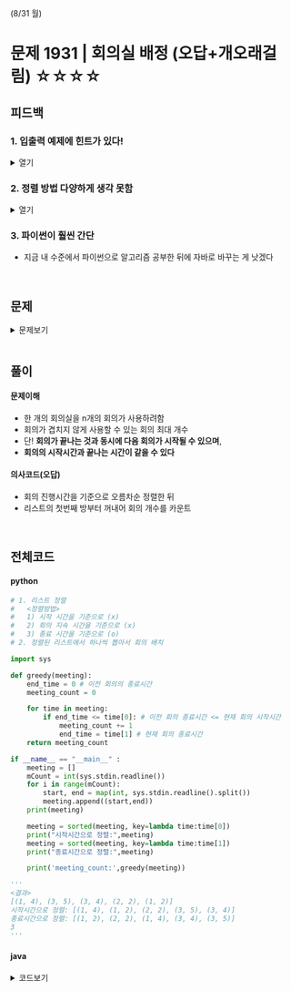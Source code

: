 (8/31 월)

# 문제 1931 | 회의실 배정 (오답+개오래걸림) ☆☆☆☆

## 피드백

### 1. 입출력 예제에 힌트가 있다! <br/>
<details>
	<summary>열기</summary>
  <img src="https://user-images.githubusercontent.com/62331803/91730194-9b5d3500-ebe0-11ea-8c55-b3282fd557f6.png" width="20%"> <br/>
  - 입력 예제: 이미 정렬되어 있는 상태
  - 정렬된 방식을 봐라 ==> 종료시간을 기준으로 정렬
</details>

### 2. 정렬 방법 다양하게 생각 못함<br/>
<details>
	<summary>열기</summary>
  - 방법1: 시작시간 기준 정렬 (반례 O) <br/>
  <img src="https://user-images.githubusercontent.com/62331803/91729840-1a05a280-ebe0-11ea-8ed5-c58760190b1c.png" width="50%">
  <br/>
  
  - 방법2(내가 푼 방식): 회의시간 기준 정렬 (반례 O) <br/>
  <img src="https://user-images.githubusercontent.com/62331803/91729866-225ddd80-ebe0-11ea-8d5b-f7689e160104.png" width="50%">
  <br/>
  
  - 방법3: 종료시간 기준 정렬 (일부 예외만 처리한다면 적합 => 시작,종료시간 같은 경우)
    - `예시` 
    ```python
    def greedy(meeting):
    end_time = 0 # 이전 회의의 종료시간
    meeting_count = 0

    for time in meeting:
        if end_time <= time[0]: # 이전 회의 종료시간 <= 현재 회의 시작시간
            meeting_count += 1
            end_time = time[1] # 현재 회의 종료시간
    return meeting_count
    ```
    - (2,2) (1,2) ...의 경우
    - 종료시간만을 기준으로 sorting 하면 모든 경우를 cover하지 못함
    - end_time이 2일 때 time[0]인 1이 더 작기 때문에, meeting_count에 포함될 수 없음
    - 따라서, 종료시간으로 sorting 하기 전에 시작시간으로 미리 sorting 해서
    - 이런 case를 cover한다

</details>

### 3. 파이썬이 훨씬 간단<br/>

  - 지금 내 수준에서 파이썬으로 알고리즘 공부한 뒤에 자바로 바꾸는 게 낫겠다

<br/>

## 문제
<details>
<summary> 문제보기 </summary>

한 개의 회의실이 있는데 이를 사용하고자 하는 N개의 회의에 대하여 회의실 사용표를 만들려고 한다. 각 회의 I에 대해 시작시간과 끝나는 시간이 주어져 있고, 각 회의가 겹치지 않게 하면서 회의실을 사용할 수 있는 회의의 최대 개수를 찾아보자. 단, 회의는 한번 시작하면 중간에 중단될 수 없으며 한 회의가 끝나는 것과 동시에 다음 회의가 시작될 수 있다. 회의의 시작시간과 끝나는 시간이 같을 수도 있다. 이 경우에는 시작하자마자 끝나는 것으로 생각하면 된다.<br/>
<br/>
#### 입력
첫째 줄에 회의의 수 N(1 ≤ N ≤ 100,000)이 주어진다. 둘째 줄부터 N+1 줄까지 각 회의의 정보가 주어지는데 이것은 공백을 사이에 두고 회의의 시작시간과 끝나는 시간이 주어진다. 시작 시간과 끝나는 시간은 231-1보다 작거나 같은 자연수 또는 0이다.<br/>
<br/>
#### 출력
첫째 줄에 최대 사용할 수 있는 회의의 최대 개수를 출력한다.<br/>
</details>

<br/>

## 풀이

#### 문제이해
- 한 개의 회의실을 n개의 회의가 사용하려함
- 회의가 겹치지 않게 사용할 수 있는 회의 최대 개수
- 단! **회의가 끝나는 것과 동시에 다음 회의가 시작될 수 있으며**,
- **회의의 시작시간과 끝나는 시간이 같을 수 있다**

#### 의사코드(오답)
- 회의 진행시간을 기준으로 오름차순 정렬한 뒤
- 리스트의 첫번째 방부터 꺼내어 회의 개수를 카운트

<br/>


## 전체코드

#### python

```python
# 1. 리스트 정렬
#   <정렬방법>
#   1) 시작 시간을 기준으로 (x)
#   2) 회의 지속 시간을 기준으로 (x)
#   3) 종료 시간을 기준으로 (o)
# 2. 정렬된 리스트에서 하나씩 뽑아서 회의 배치

import sys

def greedy(meeting):
    end_time = 0 # 이전 회의의 종료시간
    meeting_count = 0

    for time in meeting:
        if end_time <= time[0]: # 이전 회의 종료시간 <= 현재 회의 시작시간
            meeting_count += 1
            end_time = time[1] # 현재 회의 종료시간
    return meeting_count

if __name__ == "__main__" :
    meeting = []
    mCount = int(sys.stdin.readline())
    for i in range(mCount):
        start, end = map(int, sys.stdin.readline().split())
        meeting.append((start,end))
    print(meeting)

    meeting = sorted(meeting, key=lambda time:time[0])
    print("시작시간으로 정렬:",meeting)
    meeting = sorted(meeting, key=lambda time:time[1])
    print("종료시간으로 정렬:",meeting)

    print('meeting_count:',greedy(meeting))

'''
<결과>
[(1, 4), (3, 5), (3, 4), (2, 2), (1, 2)]
시작시간으로 정렬: [(1, 4), (1, 2), (2, 2), (3, 5), (3, 4)]
종료시간으로 정렬: [(1, 2), (2, 2), (1, 4), (3, 4), (3, 5)]
3
'''
```

#### java

<details>
<summary>코드보기</summary>

```java
package greedy;
import java.io.*;
import java.util.*;

public class n1931_2 {

	public static void main(String[] args) throws IOException {
		// TODO Auto-generated method stub
		BufferedReader br = new BufferedReader(new InputStreamReader(System.in));
		StringTokenizer st = new StringTokenizer(br.readLine());
		
		int cnt = Integer.parseInt(st.nextToken());
		
		ArrayList<Time> timeList = new ArrayList<Time>();
		for(int i=0;i<cnt;i++){
			st = new StringTokenizer(br.readLine());
			int start = Integer.parseInt(st.nextToken());
			int end = Integer.parseInt(st.nextToken());
			timeList.add(new Time(start,end));
		}
		System.out.println(timeList);
		
		Collections.sort(timeList);
		System.out.println("정렬 후:"+timeList);
		int result = 0;
		int prevEnd = 0;
		for(Time t:timeList){
			if(prevEnd<=t.getStart()){
				result+=1;
				prevEnd= t.getEnd();
			}
		}
		System.out.println("답:"+result);

		/*		
		<결과>
		[start:1, end:4, start:3, end:5, start:3, end:4, start:2, end:2, start:1, end:2]
		정렬 후:[start:1, end:2, start:2, end:2, start:1, end:4, start:3, end:4, start:3, end:5]
		답:3
		*/
	}
}

class Time implements Comparable<Time>{
	private int start;
	private int end;
	
	public Time(int start, int end){
		this.start = start;
		this.end = end;
	}

	public int getStart() {
		return start;
	}

	public void setStart(int start) {
		this.start = start;
	}

	public int getEnd() {
		return end;
	}

	public void setEnd(int end) {
		this.end = end;
	}

	@Override
	public int compareTo(Time t) {
		System.out.println();
		// TODO Auto-generated method stub
		if(this.end<t.getEnd()){
			return -1;
		}
		else if(this.end==t.getEnd()){
			if(this.start<t.getStart()){return -1;}
			else if(this.start==t.getStart()){return 0;}
			else{return 1;}
		}
		else{return 1;}
	}

	@Override
	public String toString() {
		return "start:" + start + ", end:" + end;
	}	
}

```

</details>
